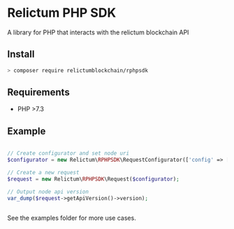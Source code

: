 # Relictum PHP SDK
A library for PHP that interacts with the relictum blockchain API

## Install

```bash
> composer require relictumblockchain/rphpsdk
```
## Requirements

* PHP >7.3

## Example

```php

// Create configurator and set node uri
$configurator = new Relictum\RPHPSDK\RequestConfigurator(['config' => ['base_uri' => 'http://190.2.146.126/api/']]);

// Create a new request
$request = new Relictum\RPHPSDK\Request($configurator);

// Output node api version
var_dump($request->getApiVersion()->version);



```

See the examples folder for more use cases.